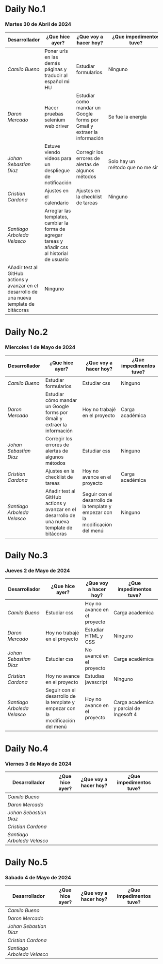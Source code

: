 # Daily No.1
### Martes 30 de Abril de 2024

| Desarrollador | ¿Que hice ayer? | ¿Que voy a hacer hoy? | ¿Que impedimentos tuve? |
|-----------|-----------|-----------|-----------|
|*Camilo Bueno*   |Poner urls en las demás páginas y traducir al español mi HU |Estudiar formularios | Ninguno|
|*Daron Mercado*  |Hacer pruebas selenium web driver|Estudiar como mandar un Google forms por Gmail y extraer la información |Se fue la energía |
| *Johan Sebastian Diaz*  |Estuve viendo videos para un despliegue de notificación |Corregir los errores de alertas de algunos métodos | Solo hay un método que no me sirve|
| *Cristian Cardona*   | Ajustes en el calendario | Ajustes en la checklist de tareas | Ninguno |
| *Santiago Arboleda Velasco*   | Arreglar las templates, cambiar la forma de agregar tareas y añadir css al historial de usuario
|Añadir test al GitHub actions y avanzar en el desarrollo de una nueva template de bitácoras | Ninguno|

# Daily No.2
### Miercoles 1 de Mayo de 2024

| Desarrollador | ¿Que hice ayer? | ¿Que voy a hacer hoy? | ¿Que impedimentos tuve? |
|-----------|-----------|-----------|-----------|
|*Camilo Bueno*   |Estudiar formularios |Estudiar css | Ninguno|
|*Daron Mercado* |Estudiar cómo mandar un Google forms por Gmail y extraer la información | Hoy no trabajé en el proyecto  |Carga académica |
| *Johan Sebastian Diaz*   |Corregir los errores de alertas de algunos métodos | Estudiar css  | Ninguno|
| *Cristian Cardona*  | Ajustes en la checklist de tareas| Hoy no avance en el proyecto |Carga académica |
| *Santiago Arboleda Velasco*  | Añadir test al GitHub actions y avanzar en el desarrollo de una nueva template de bitácoras | Seguir con el desarrollo de la template y empezar con la modificación del menú | Ninguno |

# Daily No.3
### Jueves 2 de Mayo de 2024

| Desarrollador | ¿Que hice ayer? | ¿Que voy a hacer hoy? | ¿Que impedimentos tuve? |
|-----------|-----------|-----------|-----------|
|*Camilo Bueno*   |Estudiar css |Hoy no avance en el proyecto |Carga academica |
|*Daron Mercado* |Hoy no trabajé en el proyecto  |Estudiar HTML y CSS |Ninguno |
| *Johan Sebastian Diaz*   |Estudiar css |No avancé en el proyecto|Carga académica |
| *Cristian Cardona*  |Hoy no avance en el proyecto |Estudias javascript |Ninguno |
| *Santiago Arboleda Velasco*  |Seguir con el desarrollo de la template y empezar con la modificación del menú |Hoy no avance en el proyecto | Carga academica y parcial de Ingesoft 4 |

# Daily No.4
### Viernes 3 de Mayo de 2024

| Desarrollador | ¿Que hice ayer? | ¿Que voy a hacer hoy? | ¿Que impedimentos tuve? |
|-----------|-----------|-----------|-----------|
|*Camilo Bueno*   | | | |
|*Daron Mercado* | | | |
| *Johan Sebastian Diaz*   | | | |
| *Cristian Cardona*  | | | |
| *Santiago Arboleda Velasco*  | | | |

# Daily No.5
### Sabado 4 de Mayo de 2024

| Desarrollador | ¿Que hice ayer? | ¿Que voy a hacer hoy? | ¿Que impedimentos tuve? |
|-----------|-----------|-----------|-----------|
|*Camilo Bueno*   | | | |
|*Daron Mercado* | | | |
| *Johan Sebastian Diaz*   | | | |
| *Cristian Cardona*  | | | |
| *Santiago Arboleda Velasco*  | | | |

